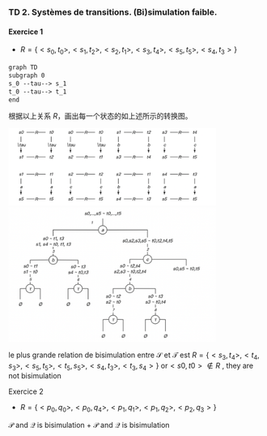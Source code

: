 ### TD 2. Systèmes de transitions. (Bi)simulation faible.

#### Exercice 1

- $R = \{<s_0, t_0>, <s_1, t_2>, <s_2, t_1>, <s_3, t_4>, <s_5, t_5>, <s_4, t_3>\}$

```mermaid
graph TD
subgraph 0
s_0 --tau--> s_1
t_0 --tau--> t_1
end
```

根据以上关系 $R$，画出每一个状态的如上述所示的转换图。

<img src="images/image-20221116150439938.png" alt="image-20221116150439938" style="zoom:40%;" />



<img src="images/image-20221116154517379.png" alt="image-20221116154517379" style="zoom:40%;" />

le plus grande relation de bisimulation entre $\mathcal{S}$ et  $\mathcal{T}$ est $R = \{<s_3, t_4>, <t_4,s_3>, <s_5, t_5>,  <t_5, s_5>, <s_4, t_3>, <t_3,s_4>\}$ or$<s0,t0> \notin R$ , they are not bisimulation

Exercice 2

- $R = \{<p_0, q_0>, <p_0, q_4>, <p_1, q_1>, <p_1, q_2>, <p_2, q_3>\}$

$\mathcal{P}$ and $\mathcal{Q}$ is bisimulation + $\mathcal{P}$ and $\mathcal{Q}$ is bisimulation